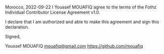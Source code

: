 Morocco, 2022-09-22 
I Youssef MOUAFIQ agree to the terms of the Fothz Individual Contributor License Agreement v1.0.

I declare that I am authorized and able to make this agreement and sign this declaration.

Signed,

Youssef MOUAFIQ mouafiq@gmail.com https://github.com/mouafiq
